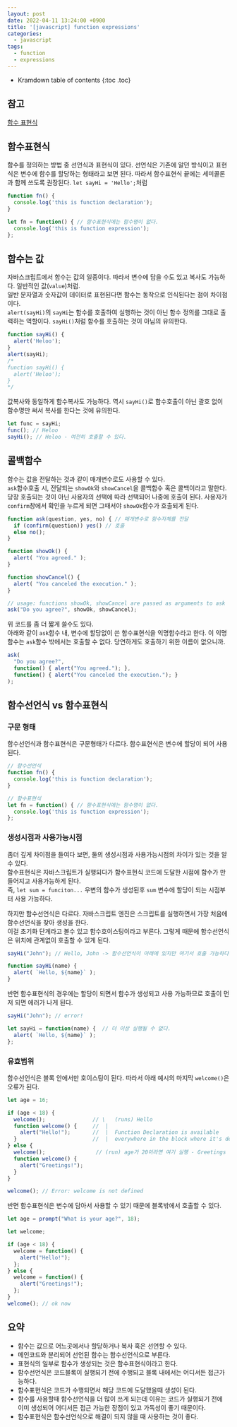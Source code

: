 ```yaml
---
layout: post
date: 2022-04-11 13:24:00 +0900
title: '[javascript] function expressions'
categories:
  - javascript
tags:
  - function
  - expressions
---
```


* Kramdown table of contents
{:toc .toc}

## 참고
[함수 표현식](https://javascript.info/function-expressions)

## 함수표현식

함수를 정의하는 방법 중 선언식과 표현식이 있다. 선언식은 기존에 알던 방식이고 표현식은 변수에 함수를 할당하는 형태라고 보면 된다.
따라서 함수표현식 끝에는 세미콜론과 함께 쓰도록 권장된다. `let sayHi = 'Hello';`처럼

```js
function fn() {
  console.log('this is function declaration');
}

let fn = function() { // 함수표현식에는 함수명이 없다.
  console.log('this is function expression');
};
```

## 함수는 값

자바스크립트에서 함수는 값의 일종이다. 따라서 변수에 담을 수도 있고 복사도 가능하다. 일반적인 값(`value`)처럼.  
일반 문자열과 숫자값이 데이터로 표현된다면 함수는 동작으로 인식된다는 점이 차이점이다.  
`alert(sayHi)`의 `sayHi`는 함수를 호출하여 실행하는 것이 아닌 함수 정의를 그대로 출력하는 역할이다. `sayHi()`처럼 함수를 호출하는 것이 아님의 유의한다.

```js
function sayHi() {
  alert('Heloo');
}
alert(sayHi);
/*
function sayHi() {
  alert('Heloo');
}
*/
```

값복사와 동일하게 함수복사도 가능하다. 역시 `sayHi()`로 함수호출이 아닌 괄호 없이 함수명만 써서 복사를 한다는 것에 유의한다.

```js
let func = sayHi;
func(); // Heloo
sayHi(); // Heloo - 여전히 호출할 수 있다.
```


## 콜백함수

함수는 값을 전달하는 것과 같이 매개변수로도 사용할 수 있다.  
`ask`함수호출 시, 전달되는 `showOk`와 `showCancel`을 콜백함수 혹은 콜백이라고 말한다.  
당장 호출되는 것이 아닌 사용자의 선택에 따라 선택되어 나중에 호출이 된다. 사용자가 `confirm`창에서 확인을 누르게 되면 그때서야 `showOk`함수가 호출되게 된다.

```js
function ask(question, yes, no) { // 매개변수로 함수자체를 전달
  if (confirm(question)) yes() // 호출
  else no();
}

function showOk() {
  alert( "You agreed." );
}

function showCancel() {
  alert( "You canceled the execution." );
}

// usage: functions showOk, showCancel are passed as arguments to ask
ask("Do you agree?", showOk, showCancel);
```

위 코드를 좀 더 짧게 쓸수도 있다.   
아래와 같이 `ask`함수 내, 변수에 할당없이 쓴 함수표현식을 익명함수라고 한다. 이 익명함수는 `ask`함수 밖에서는 호출할 수 없다. 당연하게도 호출하기 위한 이름이 없으니까.

```js
ask(
  "Do you agree?",
  function() { alert("You agreed."); },
  function() { alert("You canceled the execution."); }
);
```

## 함수선언식 vs 함수표현식

### 구문 형태

함수선언식과 함수표현식은 구문형태가 다르다. 함수표현식은 변수에 할당이 되어 사용된다.

```js
// 함수선언식
function fn() {
  console.log('this is function declaration');
}

// 함수표현식
let fn = function() { // 함수표현식에는 함수명이 없다.
  console.log('this is function expression');
};
```

### 생성시점과 사용가능시점

좀더 깊게 차이점을 들여다 보면, 둘의 생성시점과 사용가능시점의 차이가 있는 것을 알 수 있다.  
함수표현식은 자바스크립트가 실행되다가 함수표현식 코드에 도달한 시점에 함수가 만들어지고 사용가능하게 된다.   
즉, `let sum = funciton...` 우변의 함수가 생성된후 `sum` 변수에 할당이 되는 시점부터 사용 가능하다.  

하지만 함수선언식은 다르다. 자바스크립트 엔진은 스크립트를 실행하면서 가장 처음에 함수선언식을 찾아 생성을 한다.  
이걸 초기화 단계라고 볼수 있고 함수호이스팅이라고 부른다. 그렇게 때문에 함수선언식은 위치에 관계없이 호출할 수 있게 된다.

```js
sayHi("John"); // Hello, John -> 함수선언식이 아래에 있지만 여기서 호출 가능하다.

function sayHi(name) {
  alert( `Hello, ${name}` );
}
```

반면 함수표현식의 경우에는 할당이 되면서 함수가 생성되고 사용 가능하므로 호출이 먼저 되면 에러가 나게 된다.

```js
sayHi("John"); // error!

let sayHi = function(name) {  // 더 이상 실행될 수 없다.
  alert( `Hello, ${name}` );
};
```

### 유효범위

함수선언식은 블록 안에서만 호이스팅이 된다. 따라서 아래 예시의 마지막 `welcome()`은 오류가 된다.

```js
let age = 16;

if (age < 18) {
  welcome();               // \   (runs) Hello
  function welcome() {     //  |
    alert("Hello!");       //  |  Function Declaration is available
  }                        //  |  everywhere in the block where it's declared
} else {
  welcome();                // (run) age가 20이라면 여기 실행 - Greetings
  function welcome() {
    alert("Greetings!");
  }
}

welcome(); // Error: welcome is not defined
```

반면 함수표현식은 변수에 담아서 사용할 수 있기 때문에 블록밖에서 호출할 수 있다.

```js
let age = prompt("What is your age?", 18);

let welcome;

if (age < 18) {
  welcome = function() {
    alert("Hello!");
  };
} else {
  welcome = function() {
    alert("Greetings!");
  };
}
welcome(); // ok now

```


## 요약

- 함수는 값으로 어느곳에서나 할당하거나 복사 혹은 선언할 수 있다.
- 메인코드와 분리되어 선언된 함수는 함수선언식으로 부른다.
- 표현식의 일부로 함수가 생성되는 것은 함수표현식이라고 한다.
- 함수선언식은 코드블록이 실행되기 전에 수행되고 블록 내에서는 어디서든 접근가능하다.
- 함수표현식은 코드가 수행되면서 해당 코드에 도달했을때 생성이 된다.
- 함수를 사용할때 함수선언식을 더 많이 쓰게 되는데 이유는 코드가 실행되기 전에 이미 생성되어 어디서든 접근 가능한 장점이 있고 가독성이 좋기 때문이다.
- 함수표현식은 함수선언식으로 해결이 되지 않을 때 사용하는 것이 좋다.
